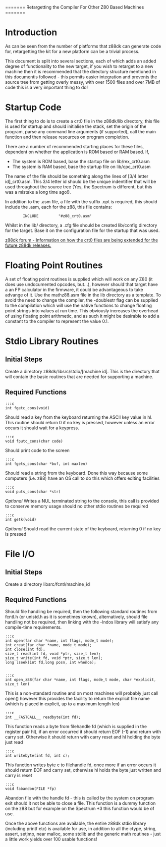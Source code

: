 ======= Retargetting the Compiler For Other Z80 Based Machines =======

#  Introduction 

As can be seen from the number of platforms that z88dk can generate code for, retargetting the kit for a new platform can be a trivial process.

This document is split into several sections, each of which adds an added degree of functionality to the new target, if you wish to retarget to a new machine then it is recommended that the directory structure mentioned in this documentis followed - this permits easier integration and prevents the source tree from getting overly messy, with over 1500 files and over 7MB of code this is a very important thing to do!

# Startup Code

The first thing to do is to create a crt0 file in the z88dk/lib directory, this file is used for startup and should initialise the stack, set the origin of the program, parse any command line arguments (if supported), call the main function and then release resources on program completion.

There are a number of recommended starting places for these files, dependent on whether the application is ROM based or RAM based. If,

   * The system is ROM based, base the startup file on lib/rex_crt0.asm
   * The system is RAM based, base the startup file on lib/cpc_crt0.asm

The name of the file should be something along the lines of [3/4 letter id]_crt0.asm. This 3/4 letter id should be the unique indentifier that will be used throughout the source tree (Yes, the Spectrum is different, but this was a mistake a long time ago!).

In addition to the .asm file, a file with the suffix .opt is required, this should include the .asm, each for the z88, this file contains:

	
	        INCLUDE         "#z88_crt0.asm"


Whilst in the lib/ directory, a .cfg file should be created lib/config directory for the target. Base it on the configuration file for the startup that was used.



[z88dk forum - Information on how the crt0 files are being extended for the future z88dk releases.](http://www.z88dk.org/forum/viewtopic.php?id=8655)





# Floating Point Routines

A set of floating point routines is supplied which will work on any Z80
(it does use undocumented opcodes, but...), however should that target have a an FP calculator in the firmware, it could be advantageous to take advange of it. Use the mathz88.asm file in the lib directory as a template. To avoid the need to change the compiler, the -doublestr flag can be supplied to the compilation which will use the native functions to change floating point strings into values at run time. This obviously increases the overhead of using floating point arithmetic, and as such it might be desirable to add a constant to the compiler to represent the value 0.1.

# Stdio Library Routines

## Initial Steps

Create a directory z88dk/libsrc/stdio/[machine id]. This is the directory that will contain the basic routines that are needed for supporting a machine. 

##  Required Functions 

	:::c
	int fgetc_cons(void)


Should read a key from the keyboard returning the ASCII
key value in hl. This routine should return 0 if no key
is pressed, however unless an error occurs it should wait
for a keypress.

	:::c
	void fputc_cons(char code)


Should print code to the screen

	:::c
	int fgets_cons(char *buf, int maxlen)


Should read a string from the keyboard. Done this way because
some computers (i.e. z88) have an OS call to do this which
offers editing facilities

	:::c
	void puts_cons(char *str)


*Optional* Writes a NUL terminated string to the console, this call
is provided to conserve memory usage should no other stdio
routines be required

	:::c
	int getk(void)


*Optional* Should read the current state of the keyboard, returning 0 if no key is pressed

# File I/O

## Initial Steps

Create a directory libsrc/fcntl/machine_id

## Required Functions

Should file handling be required, then the following standard routines
from fcntl.h (or unistd.h as it is sometimes known), alternatively, should file handling not be required, then linking with the -lndos library will satisfy any compile-time requirements.

	:::c
	int open(far char *name, int flags, mode_t mode);
	int creat(far char *name, mode_t mode);
	int close(int fd);
	size_t read(int fd, void *ptr, size_t len);
	size_t write(int fd, void *ptr, size_t len);
	long lseek(int fd,long posn, int whence);


	:::c
	int open_z88(far char *name, int flags, mode_t mode, char *explicit, size_t len)


This is a non-standard routine and on most machines will
probably just call open() however this provides the facility
to return the explicit file name (which is placed in explicit,
up to a maximum length len)

	:::c
	int __FASTCALL__ readbyte(int fd);


This function reads a byte from filehandle fd (which is 
supplied in the register pair hl), if an error occurred it
should return EOF (-1) and return with carry set. Otherwise
it should return with carry reset and hl holding the byte
just read

	:::c
	int writebyte(int fd, int c);


This function writes byte c to filehandle fd, once more if
an error occurs it should return EOF and carry set, otherwise
hl holds the byte just written and carry is reset

	:::c
	void fabandon(FILE *fp)


Abandon file with the handle fd - this is called by the system
on program exit should it not be able to close a file. This
function is a dummy function on the z88 but for example on the
Spectrum +3 this function would be of use.

Once the above functions are available, the entire z88dk stdio library
(including printf etc) is available for use, in addition to all the ctype,
string, assert, setjmp, near malloc, some stdlib and the generic math
routines - just a little work yields over 100 usable functions!


